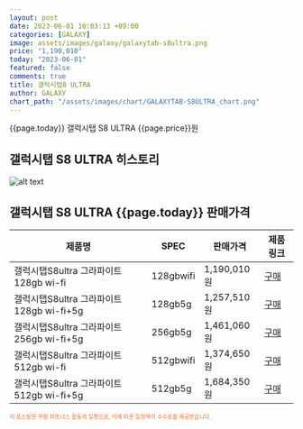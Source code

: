 ```yaml
---
layout: post
date: 2023-06-01 10:03:13 +09:00
categories: [GALAXY]
image: assets/images/galaxy/galaxytab-s8ultra.png
price: "1,190,010"
today: "2023-06-01"
featured: false
comments: true
title: 갤럭시탭8 ULTRA
author: GALAXY
chart_path: "/assets/images/chart/GALAXYTAB-S8ULTRA_chart.png"
---
```


{{page.today}} 갤럭시탭 S8 ULTRA {{page.price}}원

## 갤럭시탭 S8 ULTRA 히스토리
![alt text]({{page.chart_path}} "갤럭시S23 히스토리")

## 갤럭시탭 S8 ULTRA {{page.today}} 판매가격
<main>
<table id="rwd-table-large">
  <thead>
    <tr>
      <th>제품명</th>
      <th>SPEC</th>
      <th>판매가격</th>
      <th>제품링크</th>
    </tr>
  </thead>
  <tbody><tr onclick="window.open('https://link.coupang.com/a/SB0yD')">
        <td>갤럭시탭S8ultra 그라파이트 128gb wi-fi</td>
        <td>128gbwifi</td>
        <td>1,190,010원</td>
        <td><a href='https://link.coupang.com/a/SB0yD' target='_blank'>구매</a></td>
        </tr><tr onclick="window.open('https://link.coupang.com/a/SB0Bv')">
        <td>갤럭시탭S8ultra 그라파이트 128gb wi-fi+5g</td>
        <td>128gb5g</td>
        <td>1,257,510원</td>
        <td><a href='https://link.coupang.com/a/SB0Bv' target='_blank'>구매</a></td>
        </tr><tr onclick="window.open('https://link.coupang.com/a/SB0HU')">
        <td>갤럭시탭S8ultra 그라파이트 256gb wi-fi+5g</td>
        <td>256gb5g</td>
        <td>1,461,060원</td>
        <td><a href='https://link.coupang.com/a/SB0HU' target='_blank'>구매</a></td>
        </tr><tr onclick="window.open('https://link.coupang.com/a/SB0Kg')">
        <td>갤럭시탭S8ultra 그라파이트 512gb wi-fi</td>
        <td>512gbwifi</td>
        <td>1,374,650원</td>
        <td><a href='https://link.coupang.com/a/SB0Kg' target='_blank'>구매</a></td>
        </tr><tr onclick="window.open('https://link.coupang.com/a/SB0Mc')">
        <td>갤럭시탭S8ultra 그라파이트 512gb wi-fi+5g</td>
        <td>512gb5g</td>
        <td>1,684,350원</td>
        <td><a href='https://link.coupang.com/a/SB0Mc' target='_blank'>구매</a></td>
        </tr></tbody>
</table>

</main>
<div style="color:#e56a2c;font-size: 0.7em;" >
이 포스팅은 쿠팡 파트너스 활동의 일환으로, 이에 따른 일정액의 수수료를 제공받습니다.
</div>
